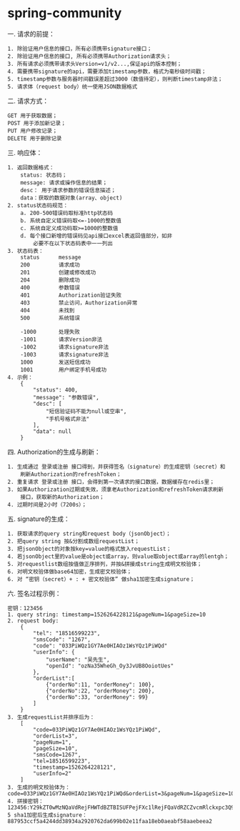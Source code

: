 # spring-community

一. 请求的前提：

	1. 除验证用户信息的接口，所有必须携带signature接口；
	2. 除验证用户信息的接口, 所有必须携带Authorization请求头；
	3. 所有请求必须携带请求头Version=v1/v2...,保证api的版本控制；
	4. 需要携带signature的api，需要添加timestamp参数，格式为毫秒级时间戳；
	5. timestamp参数与服务器时间戳误差超过3000（数值待定），则判断timestamp非法；
	5. 请求体（request body）统一使用JSON数据格式
二. 请求方式：

	GET 用于获取数据；
	POST 用于添加新记录；
	PUT 用户修改记录；
	DELETE 用于删除记录
三. 响应体：
	
	1. 返回数据格式：
		status: 状态码；
		message: 请求或操作信息的结果；
		desc： 用于请求参数的错误信息描述；
		data：获取的数据对象(array、object)
	2. status状态码规范：
		a. 200-500错误码取标准http状态码
		b. 系统自定义错误码取<=-1000的整数值
		c. 系统自定义成功码取>=1000的整数值
		d. 每个接口新增的错误码见api接口excel表返回值部分，如非
			必要不在以下状态码表中一一列出
	3. 状态码表：
		status      message
		200         请求成功
		201         创建或修改成功
		204         删除成功
		400         参数错误
		401         Authorization验证失败
		403         禁止访问，Authorization异常
		404         未找到
		500         系统错误
		
		-1000       处理失败
		-1001       请求Version非法
		-1002       请求signature非法
		-1003       请求signature非法
		1000        发送短信成功
		1001        用户绑定手机号成功
	4. 示例：
		{
			"status": 400,
			"message": "参数错误",
			"desc": [
				"短信验证码不能为null或空串",
				"手机号格式非法"
			],
			"data": null
		}
四. Authorization的生成与刷新：

	1. 生成通过 登录或注册 接口得到，并获得签名（signature）的生成密钥（secret）和
		刷新Authorization的refreshToken；
	2. 重复请求 登录或注册 接口，会得到第一次请求的接口数据，数据缓存在redis里；
	3. 如果Authorization过期或失效，须拿老Authorization和refreshToken请求刷新
		接口，获取新的Authorization；
	4. 过期时间是2小时（7200s）；
五. signature的生成：

	1. 获取请求的query string和request body（jsonObject）；
	2. 把query string 按&分割成数组requestList；
	3. 把jsonObject的对象按key=value的格式放入requestList；
	4. 若jsonObject里的value是object或array，则value取object或array的lentgh；
	5. 对requestlist数组按值做正序排列，并按&拼接成string生成明文校验体；
	6. 对明文校验体做base64加密，生成密文校验体；
	6. 对 “密钥（secret）+ : + 密文校验体” 做sha1加密生成signature；
六. 签名过程示例：

	密钥：123456
	1. query string: timestamp=1526264228121&pageNum=1&pageSize=10
	2. request body:
		{
			"tel": "18516599223",
			"smsCode": "1267",
			"code": "033PiWQz1GY7Ae0HIAOz1WsYQz1PiWQd"
			"userInfo": {
				"userName": "吴先生",
				"openId": "ozNa35WheGh_Oy3JvUB8OoiotUes"
			},
			"orderList":[
				{"orderNo":11, "orderMoney": 100},
				{"orderNo":22, "orderMoney": 200},
				{"orderNo":33, "orderMoney": 99}
			]
		}
	3. 生成requestList并排序后为：
		[
			"code=033PiWQz1GY7Ae0HIAOz1WsYQz1PiWQd",
			"orderList=3",
			"pageNum=1",
			"pageSize=10",
			"smsCode=1267",
			"tel=18516599223",
			"timestamp=1526264228121",
			"userInfo=2"
		]
	3. 生成的明文校验体为：
	code=033PiWQz1GY7Ae0HIAOz1WsYQz1PiWQd&orderList=3&pageNum=1&pageSize=10&smsCode=1267&tel=18516599223&timestamp=1526264228121&userInfo=2
	4. 拼接密钥：
	123456:Y29kZT0wMzNQaVdRejFHWTdBZTBISUFPejFXc1lRejFQaVdRZCZvcmRlckxpc3Q9MyZwYWdlTnVtPTEmcGFnZVNpemU9MTAmc21zQ29kZT0xMjY3JnRlbD0xODUxNjU5OTIyMyZ1c2VySW5mbz0y
	5 sha1加密后生成signature：
	887953ccf5a4244dd38934a2920762da699b02e11faa18eb0aeabf58aaebeea2
		